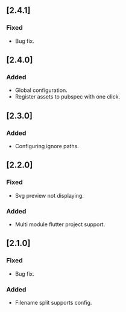 <!-- Keep a Changelog guide -> https://keepachangelog.com -->

[//]: # (# FlutterAssetsGenerator Changelog)
## [2.4.1]
### Fixed
- Bug fix.
## [2.4.0]
### Added
- Global configuration.
- Register assets to pubspec with one click.
## [2.3.0]
### Added
- Configuring ignore paths.
## [2.2.0]
### Fixed
- Svg preview not displaying.
### Added
- Multi module flutter project support.
## [2.1.0]
### Fixed
- Bug fix.
### Added
- Filename split supports config.